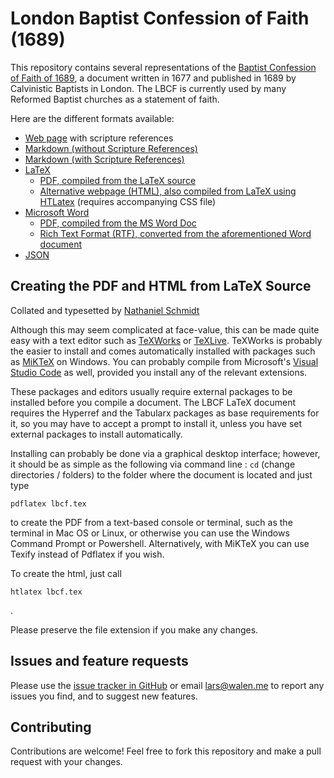 # London Baptist Confession of Faith (1689)
This repository contains several representations of the [Baptist
Confession of Faith of 1689](https://en.wikipedia.org/wiki/1689_Baptist_Confession_of_Faith),
a document written in 1677 and published in 1689 by Calvinistic Baptists in London.
The LBCF is currently used by many Reformed Baptist churches as a statement of
faith.

Here are the different formats available:
* [Web page](http://lbcf.walen.me) with scripture references
* [Markdown (without Scripture References)](https://github.com/lwalen/lbcf-1689/blob/master/lbcf.md)
* [Markdown (with Scripture References)](https://github.com/lwalen/lbcf-1689/blob/master/lbcf_with_refs.md)
* [LaTeX](https://github.com/lwalen/lbcf-1689/blob/master/latex/lbcf.tex)
  * [PDF, compiled from the LaTeX source](https://github.com/lwalen/lbcf-1689/blob/master/latex/lbcf.pdf)
  * [Alternative webpage (HTML), also compiled from LaTeX using HTLatex](https://github.com/lwalen/lbcf-1689/blob/master/latex/lbcf.html) (requires accompanying CSS file)
* [Microsoft Word](https://github.com/lwalen/lbcf-1689/blob/master/lbcf.docx)
  * [PDF, compiled from the MS Word Doc](https://github.com/lwalen/lbcf-1689/blob/master/lbcf_from_ms_word.pdf)
  * [Rich Text Format (RTF), converted from the aforementioned Word document](https://github.com/lwalen/lbcf-1689/blob/master/lbcf.rtf)
* [JSON](https://github.com/lwalen/lbcf-1689/blob/master/lbcf.json)

## Creating the PDF and HTML from LaTeX Source
Collated and typesetted by [Nathaniel Schmidt](https://github.com/njsch)

Although this may seem complicated at face-value, this can be made quite easy with a text editor such as [TeXWorks](http://www.tug.org/texworks/) or [TeXLive](https://tug.org/texlive/).  TeXWorks is probably the easier to install and comes automatically installed with packages such as [MiKTeX](https://miktex.org/) on Windows.  You can probably compile from Microsoft's [Visual Studio Code](https://code.visualstudio.com/) as well, provided you install any of the relevant extensions.

These packages and editors usually require external packages to be installed before you compile a document.  The LBCF LaTeX document requires the Hyperref and the Tabularx packages as base requirements for it, so you may have to accept a prompt to install it, unless you have set external packages to install automatically.

Installing can probably be done via a graphical desktop interface; however, it should be as simple as the following via command line :
`cd` (change directories / folders) to the folder where the document is located and just type
```
pdflatex lbcf.tex
```
to create the PDF from a text-based console or terminal, such as the terminal in Mac OS or Linux, or otherwise you can use the Windows Command Prompt or Powershell. Alternatively, with MiKTeX you can use Texify instead of Pdflatex if you wish.

To create the html, just call
```
htlatex lbcf.tex
```
.

Please preserve the file extension if you make any changes.

## Issues and feature requests
Please use the [issue tracker in GitHub](https://github.com/lwalen/lbcf-1689/issues)
or email [lars@walen.me](MAILTO:lars@walen.me) to report any issues you find, and to suggest
new features.

## Contributing
Contributions are welcome! Feel free to fork this repository and make a pull
request with your changes.
